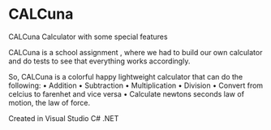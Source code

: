 # CALCuna
CALCuna Calculator with some special features

CALCuna is a school assignment , where we had to build our own calculator and do tests to see that everything works accordingly.

So, CALCuna is a colorful happy lightweight calculator that can do the following:
• Addition
• Subtraction
• Multiplication
• Division
• Convert from celcius to farenhet and vice versa
• Calculate newtons seconds law of motion, the law of force.


Created in Visual Studio
C# .NET
